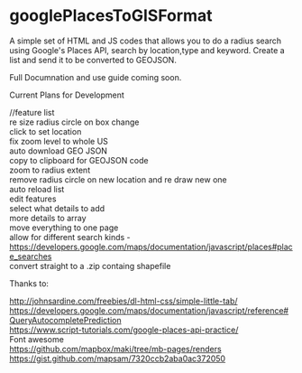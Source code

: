 # googlePlacesToGISFormat
A simple set of HTML and JS codes that allows you to do a radius search using Google's Places API, search by location,type and keyword. Create a list and send it to be converted to GEOJSON. 

Full Documnation and use guide coming soon. 

Current Plans for Development

//feature list <br>
re size radius circle on box change<br>
click to set location<br>
fix zoom level to whole US <br>
auto download GEO JSON<br>
copy to clipboard for GEOJSON code <br>
zoom to radius extent <br>
remove radius circle on new location and re draw new one <br>
auto reload list<br>
edit features<br>
select what details to add<br>
more details to array <br>
move everything to one page<br>
allow for different search kinds - https://developers.google.com/maps/documentation/javascript/places#place_searches <br>
convert straight to a .zip containg shapefile 

Thanks to:<br>

http://johnsardine.com/freebies/dl-html-css/simple-little-tab/<br>
https://developers.google.com/maps/documentation/javascript/reference#QueryAutocompletePrediction<br>
https://www.script-tutorials.com/google-places-api-practice/<br>
Font awesome<br>
https://github.com/mapbox/maki/tree/mb-pages/renders<br>
https://gist.github.com/mapsam/7320ccb2aba0ac372050<br>
